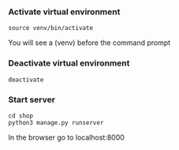 ### Activate virtual environment
`source venv/bin/activate`

You will see a (venv) before the command prompt

### Deactivate virtual environment
`deactivate`

### Start server 
    cd shop
    python3 manage.py runserver

In the browser go to localhost:8000

